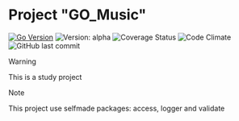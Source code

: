 # Project "**GO_Music**"

[![Go Version](https://img.shields.io/badge/Go-1.24.5+-blue.svg)](https://golang.org/doc/install)
![Version: alpha](https://img.shields.io/badge/Version-alpha-red.svg)
![Coverage Status](https://img.shields.io/coveralls/github/SerMoskvin/GO_Music)
![Code Climate](https://img.shields.io/codeclimate/maintainability/SerMoskvin/GO_Music)
![GitHub last commit](https://img.shields.io/github/last-commit/SerMoskvin/GO_Music)

>[!WARNING]
>This is a study project

>[!NOTE]
>This project use selfmade packages: access, logger and validate 